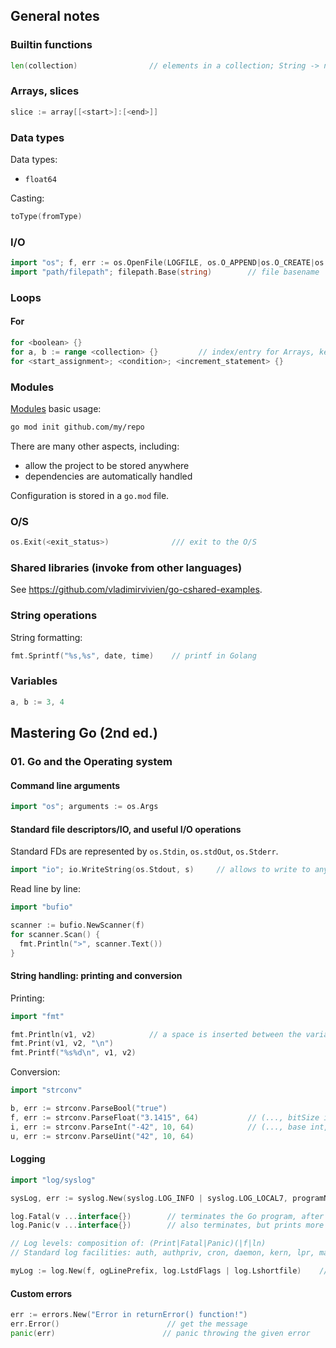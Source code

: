 ## General notes

### Builtin  functions

```go
len(collection)                // elements in a collection; String -> number of bytes
```

### Arrays, slices

```go
slice := array[[<start>]:[<end>]]
```

### Data types

Data types:

- `float64`

Casting:

```go
toType(fromType)
```

### I/O

```go
import "os"; f, err := os.OpenFile(LOGFILE, os.O_APPEND|os.O_CREATE|os.O_WRONLY, 0644)    // create a file
import "path/filepath"; filepath.Base(string)        // file basename
```

### Loops

#### For

```go
for <boolean> {}
for a, b := range <collection> {}         // index/entry for Arrays, key/value for Maps
for <start_assignment>; <condition>; <increment_statement> {}
```

### Modules

[Modules](https://github.com/golang/go/wiki/Modules) basic usage:

```sh
go mod init github.com/my/repo
```

There are many other aspects, including:

- allow the project to be stored anywhere
- dependencies are automatically handled

Configuration is stored in a `go.mod` file.

### O/S

```go
os.Exit(<exit_status>)              /// exit to the O/S
```

### Shared libraries (invoke from other languages)

See https://github.com/vladimirvivien/go-cshared-examples.

### String operations

String formatting:

```go
fmt.Sprintf("%s,%s", date, time)    // printf in Golang
```

### Variables

```go
a, b := 3, 4
```

## Mastering Go (2nd ed.)

### 01. Go and the Operating system

#### Command line arguments

```go
import "os"; arguments := os.Args
```

#### Standard file descriptors/IO, and useful I/O operations

Standard FDs are represented by `os.Stdin`, `os.stdOut`, `os.Stderr`.

```go
import "io"; io.WriteString(os.Stdout, s)     // allows to write to any IO stream (`w Writer`, ...)
```

Read line by line:

```go
import "bufio"

scanner := bufio.NewScanner(f)
for scanner.Scan() {
  fmt.Println(">", scanner.Text())
}
```

#### String handling: printing and conversion

Printing:

```go
import "fmt"

fmt.Println(v1, v2)            // a space is inserted between the variables
fmt.Print(v1, v2, "\n")
fmt.Printf("%s%d\n", v1, v2)
```

Conversion:

```go
import "strconv"

b, err := strconv.ParseBool("true")
f, err := strconv.ParseFloat("3.1415", 64)           // (..., bitSize int (32/64))
i, err := strconv.ParseInt("-42", 10, 64)            // (..., base int, ...)
u, err := strconv.ParseUint("42", 10, 64)
```

#### Logging

```go
import "log/syslog"

sysLog, err := syslog.New(syslog.LOG_INFO | syslog.LOG_LOCAL7, programName)        // (priority|facility)

log.Fatal(v ...interface{})        // terminates the Go program, after logging
log.Panic(v ...interface{})        // also terminates, but prints more information

// Log levels: composition of: (Print|Fatal|Panic)(|f|ln)
// Standard log facilities: auth, authpriv, cron, daemon, kern, lpr, mail, mark, news, syslog, user, UUCP, local(0..7)

myLog := log.New(f, ogLinePrefix, log.LstdFlags | log.Lshortfile)    // Custom logger; LstdFlags prints the timestamp, Lshortfile filename+line num
```

#### Custom errors

```go
err := errors.New("Error in returnError() function!")
err.Error()                        // get the message
panic(err)                        // panic throwing the given error
```
